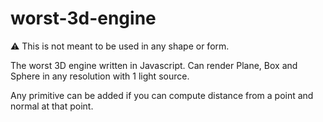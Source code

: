 # worst-3d-engine

⚠️ This is not meant to be used in any shape or form.

The worst 3D engine written in Javascript. Can render Plane, Box and Sphere in any resolution with 1 light source.

Any primitive can be added if you can compute distance from a point and normal at that point.
